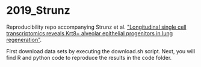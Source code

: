 # 2019_Strunz
Reproducibility repo accompanying Strunz et al. ["Longitudinal single cell transcriptomics reveals Krt8+ alveolar epithelial progenitors in lung regeneration"](https://www.biorxiv.org/content/biorxiv/early/2019/07/17/705244.full.pdf).

First download data sets by executing the download.sh script. Next, you will find R and python code to reproduce the results in the code folder.
